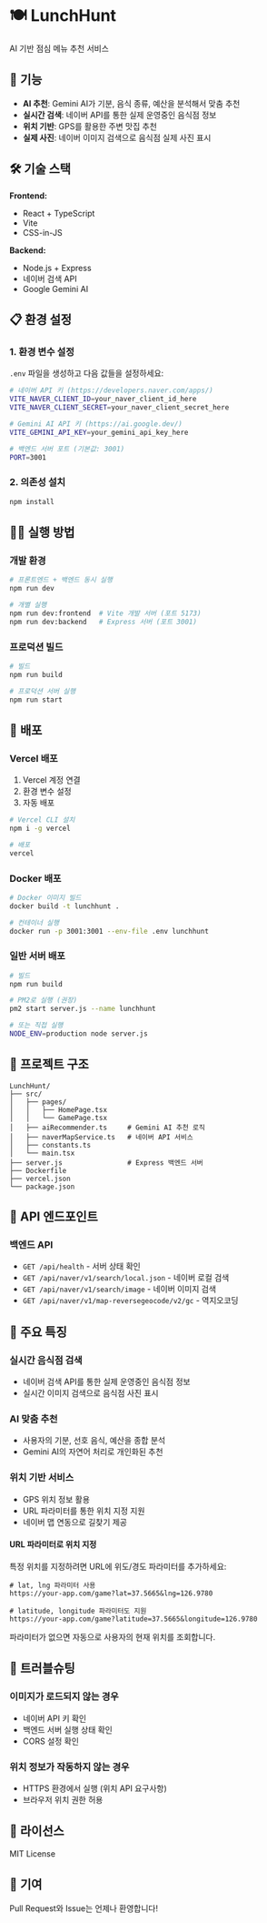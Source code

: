# 🍽️ LunchHunt

AI 기반 점심 메뉴 추천 서비스

## 🚀 기능

- **AI 추천**: Gemini AI가 기분, 음식 종류, 예산을 분석해서 맞춤 추천
- **실시간 검색**: 네이버 API를 통한 실제 운영중인 음식점 정보
- **위치 기반**: GPS를 활용한 주변 맛집 추천
- **실제 사진**: 네이버 이미지 검색으로 음식점 실제 사진 표시

## 🛠️ 기술 스택

**Frontend:**

- React + TypeScript
- Vite
- CSS-in-JS

**Backend:**

- Node.js + Express
- 네이버 검색 API
- Google Gemini AI

## 📋 환경 설정

### 1. 환경 변수 설정

`.env` 파일을 생성하고 다음 값들을 설정하세요:

```bash
# 네이버 API 키 (https://developers.naver.com/apps/)
VITE_NAVER_CLIENT_ID=your_naver_client_id_here
VITE_NAVER_CLIENT_SECRET=your_naver_client_secret_here

# Gemini AI API 키 (https://ai.google.dev/)
VITE_GEMINI_API_KEY=your_gemini_api_key_here

# 백엔드 서버 포트 (기본값: 3001)
PORT=3001
```

### 2. 의존성 설치

```bash
npm install
```

## 🏃‍♂️ 실행 방법

### 개발 환경

```bash
# 프론트엔드 + 백엔드 동시 실행
npm run dev

# 개별 실행
npm run dev:frontend  # Vite 개발 서버 (포트 5173)
npm run dev:backend   # Express 서버 (포트 3001)
```

### 프로덕션 빌드

```bash
# 빌드
npm run build

# 프로덕션 서버 실행
npm run start
```

## 🚀 배포

### Vercel 배포

1. Vercel 계정 연결
2. 환경 변수 설정
3. 자동 배포

```bash
# Vercel CLI 설치
npm i -g vercel

# 배포
vercel
```

### Docker 배포

```bash
# Docker 이미지 빌드
docker build -t lunchhunt .

# 컨테이너 실행
docker run -p 3001:3001 --env-file .env lunchhunt
```

### 일반 서버 배포

```bash
# 빌드
npm run build

# PM2로 실행 (권장)
pm2 start server.js --name lunchhunt

# 또는 직접 실행
NODE_ENV=production node server.js
```

## 📁 프로젝트 구조

```
LunchHunt/
├── src/
│   ├── pages/
│   │   ├── HomePage.tsx
│   │   └── GamePage.tsx
│   ├── aiRecommender.ts     # Gemini AI 추천 로직
│   ├── naverMapService.ts   # 네이버 API 서비스
│   ├── constants.ts
│   └── main.tsx
├── server.js                # Express 백엔드 서버
├── Dockerfile
├── vercel.json
└── package.json
```

## 🔧 API 엔드포인트

### 백엔드 API

- `GET /api/health` - 서버 상태 확인
- `GET /api/naver/v1/search/local.json` - 네이버 로컬 검색
- `GET /api/naver/v1/search/image` - 네이버 이미지 검색
- `GET /api/naver/v1/map-reversegeocode/v2/gc` - 역지오코딩

## 🌟 주요 특징

### 실시간 음식점 검색

- 네이버 검색 API를 통한 실제 운영중인 음식점 정보
- 실시간 이미지 검색으로 음식점 사진 표시

### AI 맞춤 추천

- 사용자의 기분, 선호 음식, 예산을 종합 분석
- Gemini AI의 자연어 처리로 개인화된 추천

### 위치 기반 서비스

- GPS 위치 정보 활용
- URL 파라미터를 통한 위치 지정 지원
- 네이버 맵 연동으로 길찾기 제공

#### URL 파라미터로 위치 지정

특정 위치를 지정하려면 URL에 위도/경도 파라미터를 추가하세요:

```
# lat, lng 파라미터 사용
https://your-app.com/game?lat=37.5665&lng=126.9780

# latitude, longitude 파라미터도 지원
https://your-app.com/game?latitude=37.5665&longitude=126.9780
```

파라미터가 없으면 자동으로 사용자의 현재 위치를 조회합니다.

## 🐛 트러블슈팅

### 이미지가 로드되지 않는 경우

- 네이버 API 키 확인
- 백엔드 서버 실행 상태 확인
- CORS 설정 확인

### 위치 정보가 작동하지 않는 경우

- HTTPS 환경에서 실행 (위치 API 요구사항)
- 브라우저 위치 권한 허용

## 📄 라이선스

MIT License

## 🤝 기여

Pull Request와 Issue는 언제나 환영합니다!
